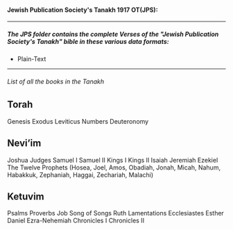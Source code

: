 #### Jewish Publication Society's Tanakh 1917 OT(JPS):
----
##### The JPS folder contains the complete Verses of the "Jewish Publication Society's Tanakh" bible in these various data formats:
* Plain-Text

---

###### List of all the books in the Tanakh

Torah
-----
Genesis
Exodus
Leviticus
Numbers
Deuteronomy

Nevi’im
-------
Joshua
Judges
Samuel I
Samuel II
Kings I
Kings II
Isaiah
Jeremiah
Ezekiel
The Twelve Prophets (Hosea, Joel, Amos, Obadiah, Jonah, Micah, Nahum, Habakkuk, Zephaniah, Haggai, Zechariah, Malachi)

Ketuvim
-------
Psalms
Proverbs
Job
Song of Songs
Ruth
Lamentations
Ecclesiastes
Esther
Daniel
Ezra-Nehemiah
Chronicles I
Chronicles II